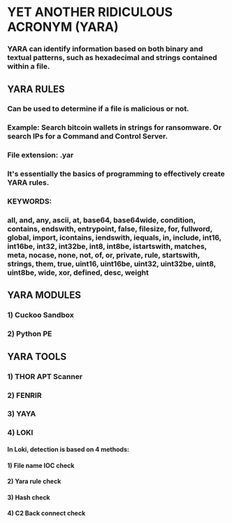 # YET ANOTHER RIDICULOUS ACRONYM (YARA)

### YARA can identify information based on both binary and textual patterns, such as hexadecimal and strings contained within a file.

## YARA RULES

### Can be used to determine if a file is malicious or not.

### Example: Search bitcoin wallets in strings for ransomware. Or search IPs for a Command and Control Server.

### File extension: .yar

### It's essentially the basics of programming to effectively create YARA rules.

### KEYWORDS:

### all, and, any, ascii, at, base64, base64wide, condition, contains, endswith, entrypoint, false, filesize, for, fullword, global, import, icontains, iendswith, iequals, in, include, int16, int16be, int32, int32be, int8, int8be, istartswith, matches, meta, nocase, none, not, of, or, private, rule, startswith, strings, them, true, uint16, uint16be, uint32, uint32be, uint8, uint8be, wide, xor, defined, desc, weight


## YARA MODULES

### 1) Cuckoo Sandbox

### 2) Python PE

## YARA TOOLS

### 1) THOR APT Scanner

### 2) FENRIR

### 3) YAYA

### 4) LOKI

#### In Loki, detection is based on 4 methods:

#### 1) File name IOC check

#### 2) Yara rule check

#### 3) Hash check

#### 4) C2 Back connect check
